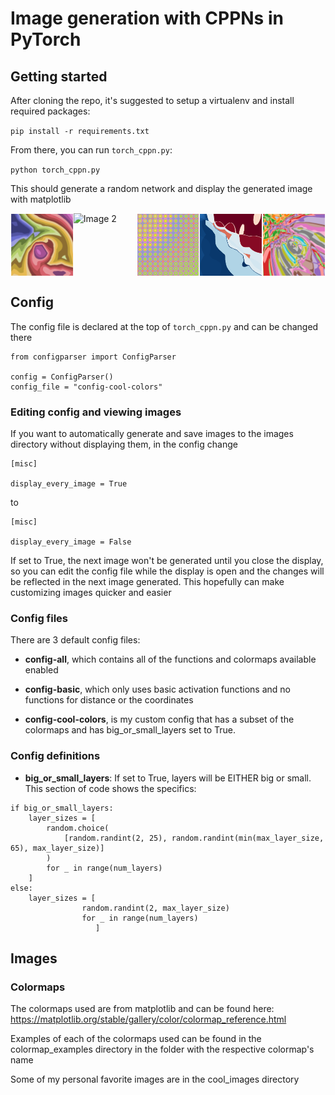 # Image generation with CPPNs in PyTorch
## Getting started
After cloning the repo, it's suggested to setup a virtualenv and install required packages:

`pip install -r requirements.txt`

From there, you can run `torch_cppn.py`:

`python torch_cppn.py`

This should generate a random network and display the generated image with matplotlib

<div style="display: flex; justify-content: space-between;">
    <img src="cool_images\02c9e679-bef9-11ee-b087-10a56209f40c.png" alt="Image 1" width="20%">
    <img src="cool_images\ab535087-bf8d-11ee-8cc0-10a56209f40c.png" alt="Image 2" width="20%">
    <img src="cool_images\e78b0119-bf97-11ee-a1bd-10a56209f40c.png" alt="Image 3" width="20%">
    <img src="cool_images\8133bed0-bf25-11ee-b45e-10a56209f40c - Copy.png" alt="Image 4" width="20%">
    <img src="cool_images\193aaea8-befb-11ee-94a7-10a56209f40c - Copy.png" alt="Image 4" width="20%">

    
</div>

## Config
The config file is declared at the top of `torch_cppn.py` and can be changed there 

```
from configparser import ConfigParser

config = ConfigParser()
config_file = "config-cool-colors"
```
### Editing config and viewing images
If you want to automatically generate and save images to the images directory without displaying them, in the config change

```
[misc]

display_every_image = True
```
to
```
[misc]

display_every_image = False
``````
If set to True, the next image won't be generated until you close the display, so you can edit the config file while the display is open and the changes will be reflected in the next image generated. This hopefully can make customizing images quicker and easier

### Config files
There are 3 default config files:

- <b>config-all</b>, which contains all of the functions and colormaps available enabled

- <b>config-basic</b>, which only uses basic activation functions and no functions for distance or the coordinates

- <b>config-cool-colors</b>, is my custom config that has a subset of the colormaps and has big_or_small_layers set to True.



### Config definitions
- <b>big_or_small_layers</b>: If set to True, layers will be EITHER big or small. This section of code shows the specifics:
```
if big_or_small_layers:
    layer_sizes = [
        random.choice(
            [random.randint(2, 25), random.randint(min(max_layer_size, 65), max_layer_size)]
        )
        for _ in range(num_layers)
    ]
else:
    layer_sizes = [
                random.randint(2, max_layer_size) 
                for _ in range(num_layers)
                   ]
```
## Images

### Colormaps
The colormaps used are from matplotlib and can be found here:
https://matplotlib.org/stable/gallery/color/colormap_reference.html


Examples of each of the colormaps used can be found in the colormap_examples directory in the folder with the respective colormap's name

Some of my personal favorite images are in the cool_images directory


